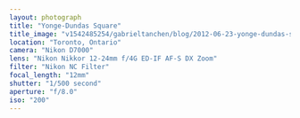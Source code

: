 ```yaml
---
layout: photograph
title: "Yonge-Dundas Square"
title_image: "v1542485254/gabrieltanchen/blog/2012-06-23-yonge-dundas-square/main-image.jpg"
location: "Toronto, Ontario"
camera: "Nikon D7000"
lens: "Nikon Nikkor 12-24mm f/4G ED-IF AF-S DX Zoom"
filter: "Nikon NC Filter"
focal_length: "12mm"
shutter: "1/500 second"
aperture: "f/8.0"
iso: "200"
---
```

